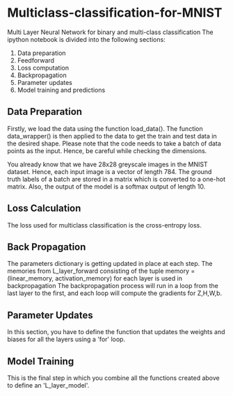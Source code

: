 # Multiclass-classification-for-MNIST
Multi Layer Neural Network for binary and multi-class classification
The ipython notebook is divided into the following sections:

1. Data preparation
2. Feedforward
3. Loss computation
4. Backpropagation
5. Parameter updates
6. Model training and predictions

## Data Preparation
Firstly, we load the data using the function load_data(). The function data_wrapper() is then applied to the data to get the train and test data in the desired shape. Please note that the code needs to take a batch of data points as the input. Hence, be careful while checking the dimensions.

 You already know that we have 28x28 greyscale images in the MNIST dataset. Hence, each input image is a vector of length 784. The ground truth labels of a batch are stored in a matrix which is converted to a one-hot matrix. Also, the output of the model is a softmax output of length 10.
 
## Loss Calculation
The loss used for multiclass classification is the cross-entropy loss.

## Back Propagation
The parameters dictionary is getting updated in place at each step.
The memories from L_layer_forward consisting of the tuple memory = (linear_memory, activation_memory) for each layer is used in backpropagation
The backpropagation process will run in a loop from the last layer to the first, and each loop will compute the gradients for Z,H,W,b.

## Parameter Updates
In this section, you have to define the function that updates the weights and biases for all the layers using a 'for' loop.

## Model Training
This is the final step in which you combine all the functions created above to define an 'L_layer_model'. 
